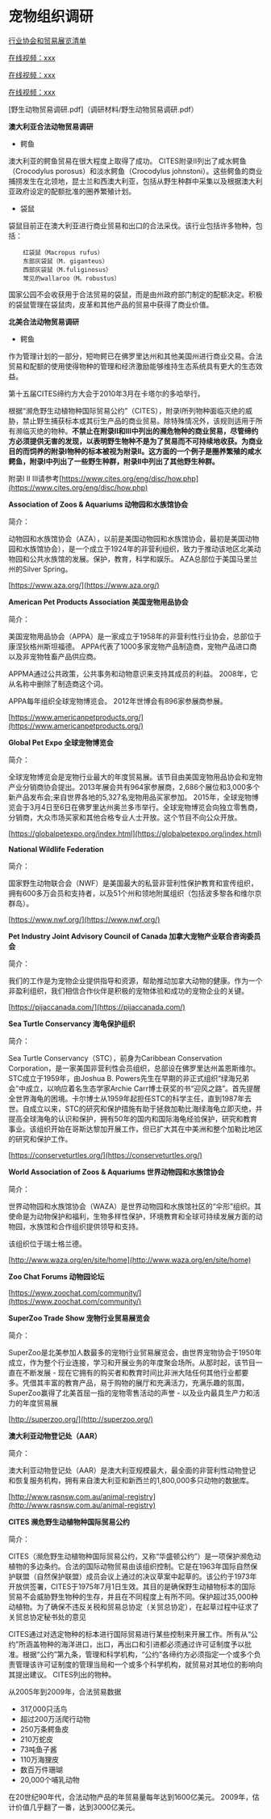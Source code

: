 # 宠物组织调研

[行业协会和贸易展览清单](https://www.marketing-mentor.com/pages/trade-list)

[在线视频：xxx](image/1.html)

[在线视频：xxx](image/2.html)

[在线视频：xxx](image/3.html)

[野生动物贸易调研.pdf]（调研材料/野生动物贸易调研.pdf）

**澳大利亚合法动物贸易调研**

- 鳄鱼

澳大利亚的鳄鱼贸易在很大程度上取得了成功。 CITES附录II列出了咸水鳄鱼（Crocodylus porosus）和淡水鳄鱼（Crocodylus johnstoni）。这些鳄鱼的商业捕捞发生在北领地，昆士兰和西澳大利亚，包括从野生种群中采集以及根据澳大利亚政府设定的配额批准的圈养繁殖计划。

- 袋鼠

袋鼠目前正在澳大利亚进行商业贸易和出口的合法采伐。该行业包括许多物种，包括：

```
    红袋鼠（Macropus rufus）
    东部灰袋鼠（M. giganteus）
    西部灰袋鼠（M.fuliginosus）
    常见的wallaroo（M。robustus）

```
国家公园不会收获用于合法贸易的袋鼠，而是由州政府部门制定的配额决定。积极的袋鼠管理在袋鼠肉，皮革和其他产品的贸易中获得了商业价值。

**北美合法动物贸易调研**

- 鳄鱼

作为管理计划的一部分，短吻鳄已在佛罗里达州和其他美国州进行商业交易。合法贸易和配额的使用使得物种的管理和经济激励能够维持生态系统具有更大的生态效益。

第十五届CITES缔约方大会于2010年3月在卡塔尔的多哈举行。

根据“濒危野生动植物种国际贸易公约”（CITES），附录I所列物种面临灭绝的威胁，禁止野生捕获标本或其衍生产品的商业贸易。除特殊情况外，该规则适用于所有濒临灭绝的物种。**不禁止在附录II和III中列出的濒危物种的商业贸易，尽管缔约方必须提供无害的发现，以表明野生物种不是为了贸易而不可持续地收获。为商业目的而饲养的附录I物种的标本被视为附录II。这方面的一个例子是圈养繁殖的咸水鳄鱼，附录I中列出了一些野生种群，附录II中列出了其他野生种群。**

附录I II III请参考[https://www.cites.org/eng/disc/how.php](https://www.cites.org/eng/disc/how.php)

**Association of Zoos & Aquariums 动物园和水族馆协会**

简介：

动物园和水族馆协会（AZA），以前是美国动物园和水族馆协会，最初是美国动物园和水族馆协会），是一个成立于1924年的非营利组织，致力于推动该地区北美动物园和公共水族馆的发展。保护，教育，科学和娱乐。 AZA总部位于美国马里兰州的Silver Spring。

[https://www.aza.org/](https://www.aza.org/)

**American Pet Products Association 美国宠物用品协会**

简介：

美国宠物用品协会（APPA）是一家成立于1958年的非营利性行业协会，总部位于康涅狄格州斯坦福德。 APPA代表了1000多家宠物产品制造商，宠物产品进口商以及非宠物牲畜产品供应商。

APPMA通过公共政策，公共事务和动物意识来支持其成员的利益。 2008年，它从名称中删除了制造商这个词。

APPA每年组织全球宠物博览会。 2012年世博会有896家参展商参展。

[https://www.americanpetproducts.org/](https://www.americanpetproducts.org/)

**Global Pet Expo 全球宠物博览会**

简介：

全球宠物博览会是宠物行业最大的年度贸易展。该节目由美国宠物用品协会和宠物产业分销商协会提出。2013年展会共有964家参展商，2,686个展位和3,000多个新产品发布会;来自世界各地的5,327名宠物用品买家参加。 2015年，全球宠物博览会于3月4日至6日在佛罗里达州奥兰多市举行。全球宠物博览会向独立零售商，分销商，大众市场买家和其他合格专业人士开放。这个节目不向公众开放。

[https://globalpetexpo.org/index.html](https://globalpetexpo.org/index.html)

**National Wildlife Federation**

简介：

国家野生动物联合会（NWF）是美国最大的私营非营利性保护教育和宣传组织，拥有600多万会员和支持者，以及51个州和领地附属组织（包括波多黎各和维尔京群岛）。

[https://www.nwf.org/](https://www.nwf.org/)

**Pet Industry Joint Advisory Council of Canada 加拿大宠物产业联合咨询委员会**

简介：

我们的工作是为宠物企业提供指导和资源，帮助推动加拿大动物的健康。作为一个非盈利组织，我们相信合作伙伴是积极的宠物体验和成功的宠物企业的关键。

[https://pijaccanada.com/](https://pijaccanada.com/)

**Sea Turtle Conservancy 海龟保护组织**

简介：

Sea Turtle Conservancy（STC），前身为Caribbean Conservation Corporation，是一家美国非营利性会员组织，总部设在佛罗里达州盖恩斯维尔。 STC成立于1959年，由Joshua B. Powers先生在早期的非正式组织“绿海兄弟会”中成立，以响应着名生态学家Archie Carr博士获奖的书“迎风之路”。首先提醒全世界海龟的困境。卡尔博士从1959年起担任STC的科学主任，直到1987年去世。自成立以来，STC的研究和保护措施有助于拯救加勒比海绿海龟立即灭绝，并提高全球海龟的认识和保护，拥有50年的国内和国际海龟经验保护，研究和教育事业。该组织开始在哥斯达黎加开展工作，但已扩大其在中美洲和整个加勒比地区的研究和保护工作。

[https://conserveturtles.org/](https://conserveturtles.org/)

**World Association of Zoos & Aquariums 世界动物园和水族馆协会**

简介：

世界动物园和水族馆协会（WAZA）是世界动物园和水族馆社区的“伞形”组织。其使命是为动物保护和福利，生物多样性保护，环境教育和全球可持续发展方面的动物园，水族馆和合作组织提供领导和支持。

该组织位于瑞士格兰德。

[http://www.waza.org/en/site/home](http://www.waza.org/en/site/home)

**Zoo Chat Forums 动物园论坛**

[https://www.zoochat.com/community/](https://www.zoochat.com/community/)

**SuperZoo Trade Show 宠物行业贸易展览会**

简介：

SuperZoo是北美参加人数最多的宠物行业贸易展览会，由世界宠物协会于1950年成立，作为整个行业连接，学习和开展业务的年度聚会场所。从那时起，该节目一直在不断发展 - 现在它拥有的购买者和教育时间比非洲大陆任何其他行业都要多。凭借其丰富的教育产品，易于购物的展厅和充满活力，充满乐趣的氛围，SuperZoo赢得了北美首屈一指的宠物零售活动的声誉 - 以及业内最具生产力和活力的年度贸易展

[http://superzoo.org/](http://superzoo.org/)

**澳大利亚动物登记处（AAR）**

简介：

澳大利亚动物登记处（AAR）是澳大利亚规模最大，最全面的非营利性动物登记和恢复服务机构，拥有来自澳大利亚和新西兰的1,800,000多只动物的数据库。

[http://www.rasnsw.com.au/animal-registry](http://www.rasnsw.com.au/animal-registry)

**CITES 濒危野生动植物种国际贸易公约**

简介：

CITES（濒危野生动植物种国际贸易公约，又称“华盛顿公约”）是一项保护濒危动植物的多边条约。合法的国际动物贸易由该组织控制。它是在1963年国际自然保护联盟（自然保护联盟）成员会议上通过的决议草案中起草的。该公约于1973年开放供签署，CITES于1975年7月1日生效。其目的是确保野生动植物标本的国际贸易不会威胁野生物种的生存，并且在不同程度上有所不同。保护超过35,000种动植物。为了确保不违反关税和贸易总协定（关贸总协定），在起草过程中征求了关贸总协定秘书处的意见

CITES通过对选定物种的标本进行国际贸易进行某些控制来开展工作。所有从“公约”所涵盖物种的海洋进口，出口，再出口和引进都必须通过许可证制度予以批准。根据“公约”第九条，管理和科学机构，“公约”各缔约方必须指定一个或多个负责管理该许可证制度的管理当局和一个或多个科学机构，就贸易对其地位的影响向其提出建议。 CITES列出的物种。

从2005年到2009年，合法贸易数据

- 317,000只活鸟
- 超过200万活爬行动物
- 250万条鳄鱼皮
- 210万蛇皮
- 73吨鱼子酱
- 110万海狸皮
- 数百万件珊瑚
- 20,000个哺乳动物

在20世纪90年代，合法动物产品的年贸易量每年达到1600亿美元。 2009年，估计价值几乎翻了一番，达到3000亿美元。

